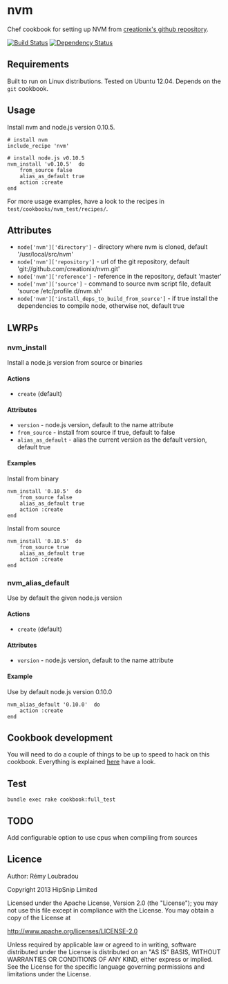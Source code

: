 # nvm

Chef cookbook for setting up NVM from [creationix's github repository](https://github.com/creationix/nvm).

[![Build Status](https://travis-ci.org/hipsnip-cookbooks/nvm.png?branch=master)](https://travis-ci.org/hipsnip-cookbooks/nvm) [![Dependency Status](https://gemnasium.com/hipsnip-cookbooks/nvm.png)](https://gemnasium.com/hipsnip-cookbooks/nvm)

## Requirements

Built to run on Linux distributions. Tested on Ubuntu 12.04.
Depends on the `git` cookbook.

## Usage

Install nvm and node.js version 0.10.5.

	# install nvm
	include_recipe 'nvm'

	# install node.js v0.10.5
	nvm_install 'v0.10.5'  do
		from_source false
		alias_as_default true
		action :create
	end

For more usage examples, have a look to the recipes in `test/cookbooks/nvm_test/recipes/`.

## Attributes

* `node['nvm']['directory']` - directory where nvm is cloned, default '/usr/local/src/nvm'
* `node['nvm']['repository']` - url of the git repository, default 'git://github.com/creationix/nvm.git'
* `node['nvm']['reference']` - reference in the repository, default 'master'
* `node['nvm']['source']` - command to source nvm script file, default 'source /etc/profile.d/nvm.sh'
* `node['nvm']['install_deps_to_build_from_source']` - if true install the dependencies to compile node, otherwise not, default true

## LWRPs

### nvm_install

Install a node.js version from source or binaries

#### Actions

- `create` (default)

#### Attributes

- `version` - node.js version, default to the name attribute
- `from_source` - install from source if true, default to false
- `alias_as_default` - alias the current version as the default version, default true

#### Examples

Install from binary

	nvm_install '0.10.5'  do
		from_source false
		alias_as_default true
		action :create
	end

Install from source

	nvm_install '0.10.5'  do
		from_source true
		alias_as_default true
		action :create
	end


### nvm_alias_default

Use by default the given node.js version

#### Actions

- `create` (default)

#### Attributes

- `version` - node.js version, default to the name attribute

#### Example

Use by default node.js version 0.10.0

	nvm_alias_default '0.10.0'  do
		action :create
	end

## Cookbook development

You will need to do a couple of things to be up to speed to hack on this cookbook.
Everything is explained [here](https://github.com/hipsnip-cookbooks/cookbook-development) have a look.

## Test

    bundle exec rake cookbook:full_test

## TODO

Add configurable option to use cpus when compiling from sources

## Licence

Author: Rémy Loubradou

Copyright 2013 HipSnip Limited

Licensed under the Apache License, Version 2.0 (the "License");
you may not use this file except in compliance with the License.
You may obtain a copy of the License at

http://www.apache.org/licenses/LICENSE-2.0

Unless required by applicable law or agreed to in writing, software
distributed under the License is distributed on an "AS IS" BASIS,
WITHOUT WARRANTIES OR CONDITIONS OF ANY KIND, either express or implied.
See the License for the specific language governing permissions and
limitations under the License.
